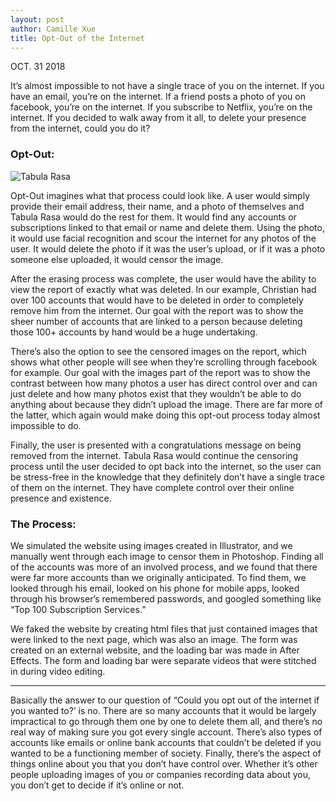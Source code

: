 ```yaml
---
layout: post
author: Camille Xue
title: Opt-Out of the Internet
---
```


OCT. 31 2018

It’s almost impossible to not have a single trace of you on the internet. If you have an email, you’re on the internet. If a friend posts a photo of you on facebook, you’re on the internet. If you subscribe to Netflix, you’re on the internet. If you decided to walk away from it all, to delete your presence from the internet, could you do it?

### Opt-Out:

![Tabula Rasa](https://image.ibb.co/n0Zc8L/tabula-rasa.png)

Opt-Out imagines what that process could look like. A user would simply provide their email address, their name, and a photo of themselves and Tabula Rasa would do the rest for them. It would find any accounts or subscriptions linked to that email or name and delete them. Using the photo, it would use facial recognition and scour the internet for any photos of the user. It would delete the photo if it was the user’s upload, or if it was a photo someone else uploaded, it would censor the image. 

After the erasing process was complete, the user would have the ability to view the report of exactly what was deleted. In our example, Christian had over 100 accounts that would have to be deleted in order to completely remove him from the internet. Our goal with the report was to show the sheer number of accounts that are linked to a person because deleting those 100+ accounts by hand would be a huge undertaking. 

There’s also the option to see the censored images on the report, which shows what other people will see when they’re scrolling through facebook for example. Our goal with the images part of the report was to show the contrast between how many photos a user has direct control over and can just delete and how many photos exist that they wouldn’t be able to do anything about because they didn’t upload the image. There are far more of the latter, which again would make doing this opt-out process today almost impossible to do. 

Finally, the user is presented with a congratulations message on being removed from the internet. Tabula Rasa would continue the censoring process until the user decided to opt back into the internet, so the user can be stress-free in the knowledge that they definitely don’t have a single trace of them on the internet. They have complete control over their online presence and existence.

### The Process:

We simulated the website using images created in Illustrator, and we manually went through each image to censor them in Photoshop. Finding all of the accounts was more of an involved process, and we found that there were far more accounts than we originally anticipated. To find them, we looked through his email, looked on his phone for mobile apps, looked through his browser’s remembered passwords, and googled something like “Top 100 Subscription Services.”

We faked the website by creating html files that just contained images that were linked to the next page, which was also an image. The form was created on an external website, and the loading bar was made in After Effects. The form and loading bar were separate videos that were stitched in during video editing. 

---

Basically the answer to our question of “Could you opt out of the internet if you wanted to?’ is no. There are so many accounts that it would be largely impractical to go through them one by one to delete them all, and there’s no real way of making sure you got every single account. There’s also types of accounts like emails or online bank accounts that couldn’t be deleted if you wanted to be a functioning member of society. Finally, there’s the aspect of things online about you that you don’t have control over. Whether it’s other people uploading images of you or companies recording data about you, you don’t get to decide if it’s online or not. 


